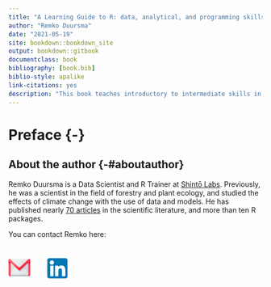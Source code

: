 ```yaml
--- 
title: "A Learning Guide to R: data, analytical, and programming skills."
author: "Remko Duursma"
date: "2021-05-19"
site: bookdown::bookdown_site
output: bookdown::gitbook
documentclass: book
bibliography: [book.bib]
biblio-style: apalike
link-citations: yes
description: "This book teaches introductory to intermediate skills in R."
---
```







# Preface {-}

## About the author {-#aboutauthor}

Remko Duursma is a Data Scientist and R Trainer at [Shintō Labs](http://www.shintolabs.nl). Previously, he was a scientist in the field of forestry and plant ecology, and studied the effects of climate change with the use of data and models. He has published nearly [70 articles](https://scholar.google.com/citations?user=qGSIWxcAAAAJ) in the scientific literature, and more than ten R packages. 

You can contact Remko here:

<a href="mailto:remkoduursma@gmail.com"><img src="images/gmail.png" height=65 style="padding-top: 22px; box-sizing: border-box;"/></a>
<a href="https://www.linkedin.com/in/remkoduursma/"><img src="images/linkedin.png" height=40 style="padding-left: 30px;" /></a>






